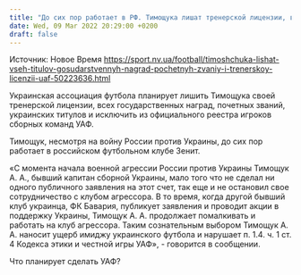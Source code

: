 ```yaml
---
title: "До сих пор работает в РФ. Тимощука лишат тренерской лицензии, всех государственных наград, почетных званий и украинских титулов — УАФ"
date: Wed, 09 Mar 2022 20:29:00 +0200
draft: false
---
```

Источник: Новое Время https://sport.nv.ua/football/timoshchuka-lishat-vseh-titulov-gosudarstvennyh-nagrad-pochetnyh-zvaniy-i-trenerskoy-licenzii-uaf-50223636.html


Украинская ассоциация футбола планирует лишить Тимощука своей тренерской лицензии, всех государственных наград, почетных званий, украинских титулов и исключить из официального реестра игроков сборных команд УАФ.

 Тимощук, несмотря на войну России против Украины, до сих пор работает в российском футбольном клубе Зенит.

 «С момента начала военной агрессии России против Украины Тимощук А. А., бывший капитан сборной Украины, мало того что не сделал ни одного публичного заявления на этот счет, так еще и не остановил свое сотрудничество с клубом агрессора. В то время, когда другой бывший клуб украинца, ФК Бавария, публикует заявления и проводит акции в поддержку Украины, Тимощук А. А. продолжает помалкивать и работать на клуб агрессора. Таким сознательным выбором Тимощук А. А. наносит ущерб имиджу украинского футбола и нарушает п. 1.4. ч. 1 ст. 4 Кодекса этики и честной игры УАФ», - говорится в сообщении.

 Что планирует сделать УАФ?
